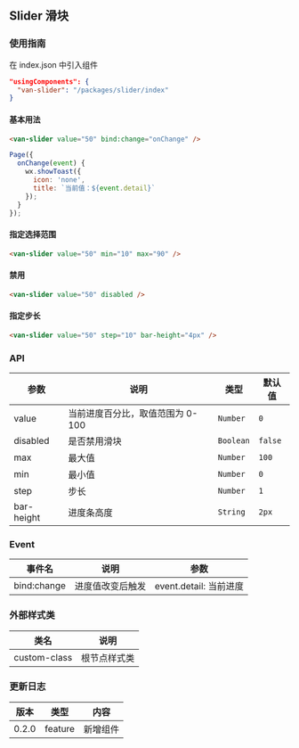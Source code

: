 ## Slider 滑块

### 使用指南
在 index.json 中引入组件
```json
"usingComponents": {
  "van-slider": "/packages/slider/index"
}
```
#### 基本用法

```html
<van-slider value="50" bind:change="onChange" />
```

```js
Page({
  onChange(event) {
    wx.showToast({
      icon: 'none',
      title: `当前值：${event.detail}`
    });
  }
});
```

#### 指定选择范围

```html
<van-slider value="50" min="10" max="90" />
```

#### 禁用

```html
<van-slider value="50" disabled />
```

#### 指定步长

```html
<van-slider value="50" step="10" bar-height="4px" />
```

### API

| 参数       | 说明      | 类型       | 默认值       |
|-----------|-----------|-----------|-------------|
| value | 当前进度百分比，取值范围为 0-100 | `Number` | `0` |
| disabled | 是否禁用滑块 | `Boolean` | `false` |
| max | 最大值 | `Number` | `100` |
| min | 最小值 | `Number` | `0` |
| step | 步长 | `Number` | `1` |
| bar-height | 进度条高度 | `String` | `2px` |

### Event

| 事件名 | 说明 | 参数 |
|-----------|-----------|-----------|
| bind:change | 进度值改变后触发 | event.detail: 当前进度 |

### 外部样式类

| 类名 | 说明 |
|-----------|-----------|
| custom-class | 根节点样式类 |

### 更新日志

| 版本 | 类型 | 内容 |
|-----------|-----------|-----------|
| 0.2.0 | feature | 新增组件 |
